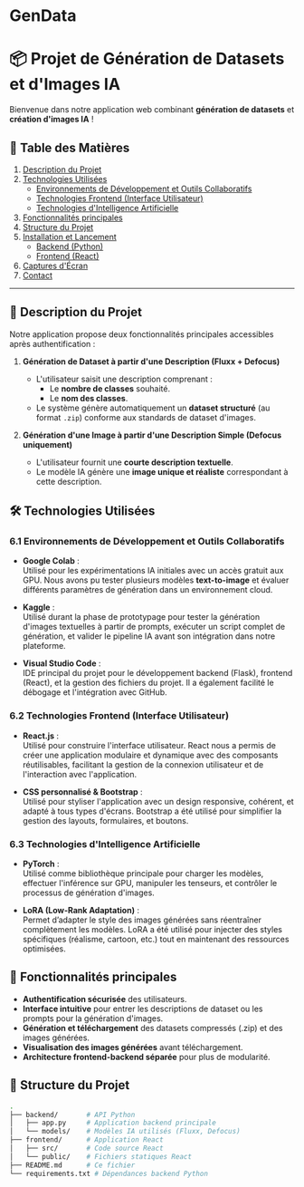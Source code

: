 # GenData

# 📦 Projet de Génération de Datasets et d'Images IA

Bienvenue dans notre application web combinant **génération de datasets** et **création d'images IA** !

## 📑 Table des Matières

1. [Description du Projet](#-description-du-projet)
2. [Technologies Utilisées](#-technologies-utilisées)
   - [Environnements de Développement et Outils Collaboratifs](#61-environnements-de-développement-et-outils-collaboratifs)
   - [Technologies Frontend (Interface Utilisateur)](#62-technologies-frontend-interface-utilisateur)
   - [Technologies d'Intelligence Artificielle](#63-technologies-dintelligence-artificielle)
3. [Fonctionnalités principales](#-fonctionnalités-principales)
4. [Structure du Projet](#-structure-du-projet)
5. [Installation et Lancement](#-installation-et-lancement)
   - [Backend (Python)](#backend-python)
   - [Frontend (React)](#frontend-react)
6. [Captures d'Écran](#-captures-décran)
7. [Contact](#-contact)

---

## 🚀 Description du Projet

Notre application propose deux fonctionnalités principales accessibles après authentification :

1. **Génération de Dataset à partir d'une Description (Fluxx + Defocus)**  
   - L'utilisateur saisit une description comprenant :
     - Le **nombre de classes** souhaité.
     - Le **nom des classes**.
   - Le système génère automatiquement un **dataset structuré** (au format `.zip`) conforme aux standards de dataset d'images.

2. **Génération d'une Image à partir d'une Description Simple (Defocus uniquement)**  
   - L'utilisateur fournit une **courte description textuelle**.
   - Le modèle IA génère une **image unique et réaliste** correspondant à cette description.

## 🛠️ Technologies Utilisées

### 6.1 Environnements de Développement et Outils Collaboratifs

- **Google Colab** :  
  Utilisé pour les expérimentations IA initiales avec un accès gratuit aux GPU. Nous avons pu tester plusieurs modèles **text-to-image** et évaluer différents paramètres de génération dans un environnement cloud.

- **Kaggle** :  
  Utilisé durant la phase de prototypage pour tester la génération d'images textuelles à partir de prompts, exécuter un script complet de génération, et valider le pipeline IA avant son intégration dans notre plateforme.

- **Visual Studio Code** :  
  IDE principal du projet pour le développement backend (Flask), frontend (React), et la gestion des fichiers du projet. Il a également facilité le débogage et l'intégration avec GitHub.

### 6.2 Technologies Frontend (Interface Utilisateur)

- **React.js** :  
  Utilisé pour construire l'interface utilisateur. React nous a permis de créer une application modulaire et dynamique avec des composants réutilisables, facilitant la gestion de la connexion utilisateur et de l'interaction avec l'application.

- **CSS personnalisé & Bootstrap** :  
  Utilisé pour styliser l'application avec un design responsive, cohérent, et adapté à tous types d'écrans. Bootstrap a été utilisé pour simplifier la gestion des layouts, formulaires, et boutons.

### 6.3 Technologies d'Intelligence Artificielle

- **PyTorch** :  
  Utilisé comme bibliothèque principale pour charger les modèles, effectuer l'inférence sur GPU, manipuler les tenseurs, et contrôler le processus de génération d'images.

- **LoRA (Low-Rank Adaptation)** :  
  Permet d’adapter le style des images générées sans réentraîner complètement les modèles. LoRA a été utilisé pour injecter des styles spécifiques (réalisme, cartoon, etc.) tout en maintenant des ressources optimisées.

## 🔑 Fonctionnalités principales

- **Authentification sécurisée** des utilisateurs.
- **Interface intuitive** pour entrer les descriptions de dataset ou les prompts pour la génération d'images.
- **Génération et téléchargement** des datasets compressés (.zip) et des images générées.
- **Visualisation des images générées** avant téléchargement.
- **Architecture frontend-backend séparée** pour plus de modularité.

## 📂 Structure du Projet

```bash
.
├── backend/       # API Python
│   ├── app.py     # Application backend principale
│   └── models/    # Modèles IA utilisés (Fluxx, Defocus)
├── frontend/      # Application React
│   ├── src/       # Code source React
│   └── public/    # Fichiers statiques React
├── README.md      # Ce fichier
└── requirements.txt # Dépendances backend Python

